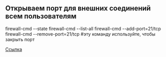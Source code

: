 ## Открываем порт для внешних соединений всем пользователям

firewall-cmd --state
firewall-cmd --list-all
firewall-cmd --add-port=21/tcp
firewall-cmd --remove-port=21/tcp #эту команду используйте, чтобы закрыть порт

[Ссылка](https://www.dmosk.ru/miniinstruktions.php?mini=firewalld-centos)